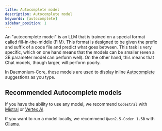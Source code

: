 ```yaml
---
title: Autocomplete model
description: Autocomplete model
keywords: [autocomplete]
sidebar_position: 1
---
```


An "autocomplete model" is an LLM that is trained on a special format called fill-in-the-middle (FIM). This format is designed to be given the prefix and suffix of a code file and predict what goes between. This task is very specific, which on one hand means that the models can be smaller (even a 3B parameter model can perform well). On the other hand, this means that Chat models, though larger, will perform poorly.

In Daemonium-Core, these models are used to display inline [Autocomplete](../../autocomplete/how-to-use-it.md) suggestions as you type.

## Recommended Autocomplete models

If you have the ability to use any model, we recommend `Codestral` with [Mistral](../model-providers/top-level/mistral.md#autocomplete-model) or [Vertex AI](../model-providers/top-level/vertexai.md#autocomplete-model).

If you want to run a model locally, we recommend `Qwen2.5-Coder 1.5B` with [Ollama](../model-providers/top-level/ollama.md#autocomplete-model).
